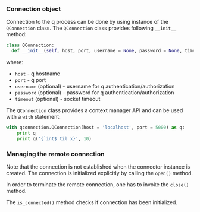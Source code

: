 ### Connection object

Connection to the q process can be done by using instance of the `QConnection` class. The `QConnection` class provides following `__init__` method:

```python
class QConnection:
  def __init__(self, host, port, username = None, password = None, timeout = None)
```

where:
- `host` - q hostname
- `port` - q port
- `username` (optional) - username for q authentication/authorization
- `password` (optional) - password for q authentication/authorization
- `timeout` (optional) - socket timeout


The `QConnection` class provides a context manager API and can be used with a `with` statement:

```python
with qconnection.QConnection(host = 'localhost', port = 5000) as q:
    print q
    print q('{`int$ til x}', 10)
```


### Managing the remote connection

Note that the connection is not established when the connector instance is created. The connection is initialized explicitly by calling the `open()` method.

In order to terminate the remote connection, one has to invoke the `close()` method.

The `is_connected()` method checks if connection has been initialized.